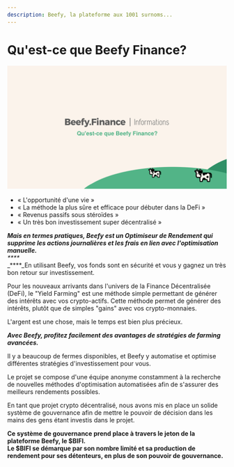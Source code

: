 ```yaml
---
description: Beefy, la plateforme aux 1001 surnoms...
---
```


# Qu'est-ce que Beefy Finance?

![](../../.gitbook/assets/bulletin-what-is-beefy-finance.png)

* « L'opportunité d'une vie »
* « La méthode la plus sûre et efficace pour débuter dans la DeFi »
* « Revenus passifs sous stéroïdes »
* « Un très bon investissement super décentralisé »

_**Mais en termes pratiques, Beefy est un Optimiseur de Rendement qui supprime les actions journalières et les frais en lien avec l'optimisation manuelle.**_\
_****_\
_****_En utilisant Beefy, vos fonds sont en sécurité et vous y gagnez un très bon retour sur investissement.

Pour les nouveaux arrivants dans l'univers de la Finance Décentralisée (DeFi), le "Yield Farming" est une méthode simple permettant de générer des intérêts avec vos crypto-actifs. Cette méthode permet de générer des intérêts, plutôt que de simples "gains" avec vos crypto-monnaies.

L'argent est une chose, mais le temps est bien plus précieux.

_**Avec Beefy, profitez facilement des avantages de stratégies de farming avancées.**_

Il y a beaucoup de fermes disponibles, et Beefy y automatise et optimise différentes stratégies d'investissement pour vous.

Le projet se compose d'une équipe anonyme constamment à la recherche de nouvelles méthodes d'optimisation automatisées afin de s'assurer des meilleurs rendements possibles.

En tant que projet crypto décentralisé, nous avons mis en place un solide système de gouvernance afin de mettre le pouvoir de décision dans les mains des gens étant investis dans le projet.

**Ce système de gouvernance prend place à travers le jeton de la plateforme Beefy, le $BIFI.**\
**Le $BIFI se démarque par son nombre limité et sa production de rendement pour ses détenteurs, en plus de son pouvoir de gouvernance.**

